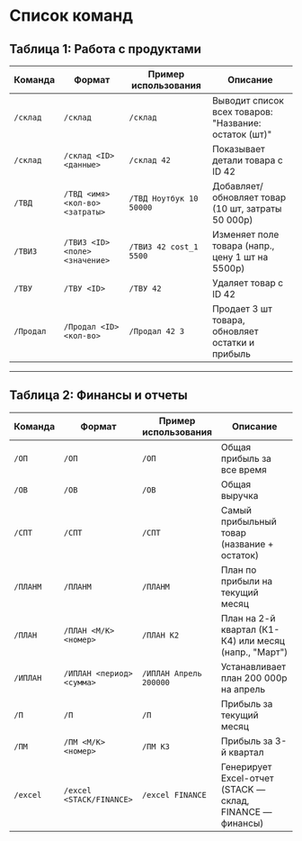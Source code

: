 # Список команд 
## Таблица 1: Работа с продуктами

| Команда       | Формат                     | Пример использования          | Описание                                                                 |
|---------------|----------------------------|--------------------------------|-------------------------------------------------------------------------|
| `/склад`      | `/склад`                   | `/склад`                       | Выводит список всех товаров: "Название: остаток (шт)"                   |
| `/склад`      | `/склад <ID> <данные>`     | `/склад 42`                   | Показывает детали товара с ID 42                                        |
| `/ТВД`        | `/ТВД <имя> <кол-во> <затраты>` | `/ТВД Ноутбук 10 50000`      | Добавляет/обновляет товар (10 шт, затраты 50 000р)                      |
| `/ТВИЗ`       | `/ТВИЗ <ID> <поле> <значение>` | `/ТВИЗ 42 cost_1 5500`       | Изменяет поле товара (напр., цену 1 шт на 5500р)                        |
| `/ТВУ`        | `/ТВУ <ID>`                | `/ТВУ 42`                      | Удаляет товар с ID 42                                                   |
| `/Продал`     | `/Продал <ID> <кол-во>`    | `/Продал 42 3`                 | Продает 3 шт товара, обновляет остатки и прибыль                        |

---

## Таблица 2: Финансы и отчеты

| Команда       | Формат                     | Пример использования          | Описание                                                                 |
|---------------|----------------------------|--------------------------------|-------------------------------------------------------------------------|
| `/ОП`         | `/ОП`                      | `/ОП`                          | Общая прибыль за все время                                              |
| `/ОВ`         | `/ОВ`                      | `/ОВ`                          | Общая выручка                                                           |
| `/СПТ`        | `/СПТ`                     | `/СПТ`                         | Самый прибыльный товар (название + остаток)                             |
| `/ПЛАНМ`      | `/ПЛАНМ`                   | `/ПЛАНМ`                       | План по прибыли на текущий месяц                                        |
| `/ПЛАН`       | `/ПЛАН <М/К><номер>`       | `/ПЛАН К2`                     | План на 2-й квартал (К1-К4) или месяц (напр., "Март")                   |
| `/ИПЛАН`      | `/ИПЛАН <период> <сумма>`  | `/ИПЛАН Апрель 200000`         | Устанавливает план 200 000р на апрель                                   |
| `/П`          | `/П`                       | `/П`                           | Прибыль за текущий месяц                                                |
| `/ПМ`         | `/ПМ <М/К><номер>`         | `/ПМ К3`                       | Прибыль за 3-й квартал                                                  |
| `/excel`      | `/excel <STACK/FINANCE>`   | `/excel FINANCE`               | Генерирует Excel-отчет (STACK — склад, FINANCE — финансы)               |
